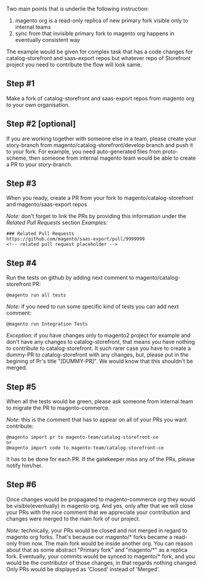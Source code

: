 Two main points that is underlie the following instruction:
1) magento org is a read-only replica of new primary fork visible only to internal teams
2) sync from that invisible primary fork to magento org happens in eventually consistent way

The example would be given for complex task that has a code changes for catalog-storefront and saas-export repos but whatever repo of Storefront project you need to contribute the flow will look same. 

## Step #1
Make a fork of catalog-storefront and saas-export repos from magento org to your own organisation. 
## Step #2 [optional]
If you are working together with someone else in a team, please create your story-branch from magento/catalog-storefront/develop branch and push it to your fork.
For example, you need auto-generated files from proto-scheme, then someone from internal magento team would be able to create a PR to your story-branch.
## Step #3
When you ready, create a PR from your fork to magento/catalog-storefront and magento/saas-export repos

*Note:* don't forget to link the PRs by providing this information under the _Related Pull Requests_ section
*Examples:*
```
### Related Pull Requests
https://github.com/magento/saas-export/pull/9999999
<!-- related pull request placeholder -->
```
## Step #4
Run the tests on github by adding next comment to magento/catalog-storefront PR:
```
@magento run all tests
```

*Note:* if you need to run some specific kind of tests you can add next comment:
```
@magento run Integration Tests
```

*Exception:* if you have changes only to magento2 project for example and don't have any changes to catalog-storefront, that means you have nothing to contribute to catalog-storefront.
It such rarer case you have to create a dummy-PR to catalog-storefront with any changes, but, please put in the begining of Pr's title "[DUMMY-PR]". We would know that this shouldn't be merged.
## Step #5
When all the tests would be green, please ask someone from internal team to migrate the PR to magento-commerce.

*Note:* this is the comment that has to appear on all of your PRs you want contribute: 
```
@magento import pr to magento-team/catalog-storefront-ce
or
@magento import code to magento-team/catalog-storefront-ce
```
It has to be done for each PR.
If the gatekeeper miss any of the PRs, please notify him/her.
## Step #6
Once changes would be propagated to magento-commerce org they would be visible(eventually) in magento org.
And yes, only after that we will close your PRs with the nice comment that we appreciate your contribution and changes were merged to the main fork of our project.

*Note:* technically, your PRs would be closed and not merged in regard to magento org forks. That's because our magento/\* forks became a read-only from now. The main fork would be inside another org. You can reason about that as some abstract "Primary fork" and "magento/*" as a replica fork.
Eventually, your commits would be synced to magento/\* fork, and you would be the contributor of those changes, in that regards nothing changed. Only PRs would be displayed as 'Closed' instead of 'Merged'. 